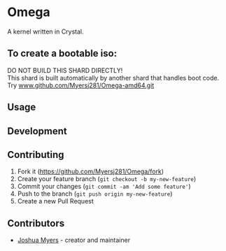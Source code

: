 # Omega

A kernel written in Crystal.  <br>

## To create a bootable iso:<br>
  DO NOT BUILD THIS SHARD DIRECTLY! <br>
  This shard is built automatically by another shard that handles boot code. <br>
  Try www.github.com/Myersj281/Omega-amd64.git <br>

## Usage

## Development

## Contributing

1. Fork it (<https://github.com/Myersj281/Omega/fork>)
2. Create your feature branch (`git checkout -b my-new-feature`)
3. Commit your changes (`git commit -am 'Add some feature'`)
4. Push to the branch (`git push origin my-new-feature`)
5. Create a new Pull Request

## Contributors

- [Joshua Myers](https://github.com/Myersj281) - creator and maintainer

